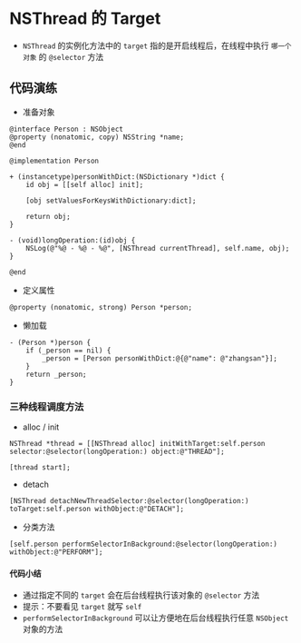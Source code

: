 # NSThread 的 Target

* `NSThread` 的实例化方法中的 `target` 指的是开启线程后，在线程中执行 `哪一个对象` 的 `@selector` 方法

## 代码演练

* 准备对象

```objc
@interface Person : NSObject
@property (nonatomic, copy) NSString *name;
@end

@implementation Person

+ (instancetype)personWithDict:(NSDictionary *)dict {
    id obj = [[self alloc] init];

    [obj setValuesForKeysWithDictionary:dict];

    return obj;
}

- (void)longOperation:(id)obj {
    NSLog(@"%@ - %@ - %@", [NSThread currentThread], self.name, obj);
}

@end
```

* 定义属性

```objc
@property (nonatomic, strong) Person *person;
```

* 懒加载

```objc
- (Person *)person {
    if (_person == nil) {
        _person = [Person personWithDict:@{@"name": @"zhangsan"}];
    }
    return _person;
}
```

### 三种线程调度方法

* alloc / init

```objc
NSThread *thread = [[NSThread alloc] initWithTarget:self.person selector:@selector(longOperation:) object:@"THREAD"];

[thread start];
```

* detach

```objc
[NSThread detachNewThreadSelector:@selector(longOperation:) toTarget:self.person withObject:@"DETACH"];
```

* 分类方法

```objc
[self.person performSelectorInBackground:@selector(longOperation:) withObject:@"PERFORM"];
```

#### 代码小结

* 通过指定不同的 `target` 会在后台线程执行该对象的 `@selector` 方法
* 提示：不要看见 `target` 就写 `self`
* `performSelectorInBackground` 可以让方便地在后台线程执行任意 `NSObject` 对象的方法
